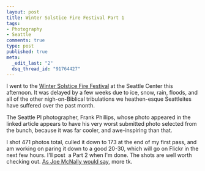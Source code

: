 ```yaml
--- 
layout: post
title: Winter Solstice Fire Festival Part 1
tags: 
- Photography
- Seattle
comments: true
type: post
published: true
meta: 
  _edit_last: "2"
  dsq_thread_id: "91764427"
---
```

I went to the <a href="http://seattletimes.nwsource.com/html/outdoors/2008531388_nwwhighlight18.html">Winter Solstice Fire Festival</a> at the Seattle Center this afternoon. It was delayed by a few weeks due to ice, snow, rain, floods, and all of the other nigh-on-Biblical tribulations we heathen-esque Seattleites have suffered over the past month. 

The Seattle PI photographer, Frank Phillips, whose photo appeared in the linked article appears to have his very worst submitted photo selected from the bunch, because it was far cooler, and awe-inspiring than that.

I shot 471 photos total, culled it down to 173 at the end of my first pass, and am working on paring it down to a good 20-30, which will go on Flickr in the next few hours. I'll post  a Part 2 when I'm done. The shots are well worth checking out. <a href="http://www.joemcnally.com/blog/">As Joe McNally would say</a>, more tk.
